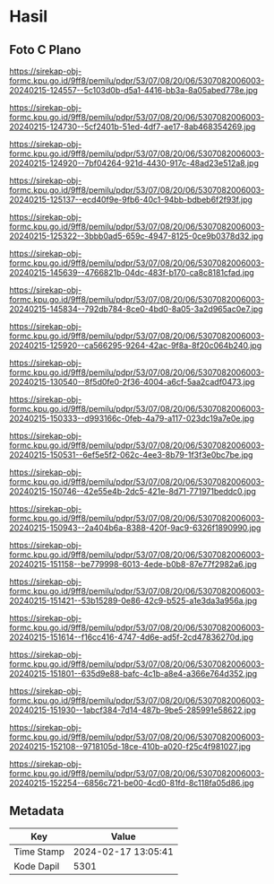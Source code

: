# Hasil

## Foto C Plano

https://sirekap-obj-formc.kpu.go.id/9ff8/pemilu/pdpr/53/07/08/20/06/5307082006003-20240215-124557--5c103d0b-d5a1-4416-bb3a-8a05abed778e.jpg

https://sirekap-obj-formc.kpu.go.id/9ff8/pemilu/pdpr/53/07/08/20/06/5307082006003-20240215-124730--5cf2401b-51ed-4df7-ae17-8ab468354269.jpg

https://sirekap-obj-formc.kpu.go.id/9ff8/pemilu/pdpr/53/07/08/20/06/5307082006003-20240215-124920--7bf04264-921d-4430-917c-48ad23e512a8.jpg

https://sirekap-obj-formc.kpu.go.id/9ff8/pemilu/pdpr/53/07/08/20/06/5307082006003-20240215-125137--ecd40f9e-9fb6-40c1-94bb-bdbeb6f2f93f.jpg

https://sirekap-obj-formc.kpu.go.id/9ff8/pemilu/pdpr/53/07/08/20/06/5307082006003-20240215-125322--3bbb0ad5-659c-4947-8125-0ce9b0378d32.jpg

https://sirekap-obj-formc.kpu.go.id/9ff8/pemilu/pdpr/53/07/08/20/06/5307082006003-20240215-145639--4766821b-04dc-483f-b170-ca8c8181cfad.jpg

https://sirekap-obj-formc.kpu.go.id/9ff8/pemilu/pdpr/53/07/08/20/06/5307082006003-20240215-145834--792db784-8ce0-4bd0-8a05-3a2d965ac0e7.jpg

https://sirekap-obj-formc.kpu.go.id/9ff8/pemilu/pdpr/53/07/08/20/06/5307082006003-20240215-125920--ca566295-9264-42ac-9f8a-8f20c064b240.jpg

https://sirekap-obj-formc.kpu.go.id/9ff8/pemilu/pdpr/53/07/08/20/06/5307082006003-20240215-130540--8f5d0fe0-2f36-4004-a6cf-5aa2cadf0473.jpg

https://sirekap-obj-formc.kpu.go.id/9ff8/pemilu/pdpr/53/07/08/20/06/5307082006003-20240215-150333--d993166c-0feb-4a79-a117-023dc19a7e0e.jpg

https://sirekap-obj-formc.kpu.go.id/9ff8/pemilu/pdpr/53/07/08/20/06/5307082006003-20240215-150531--6ef5e5f2-062c-4ee3-8b79-1f3f3e0bc7be.jpg

https://sirekap-obj-formc.kpu.go.id/9ff8/pemilu/pdpr/53/07/08/20/06/5307082006003-20240215-150746--42e55e4b-2dc5-421e-8d71-771971beddc0.jpg

https://sirekap-obj-formc.kpu.go.id/9ff8/pemilu/pdpr/53/07/08/20/06/5307082006003-20240215-150943--2a404b6a-8388-420f-9ac9-6326f1890990.jpg

https://sirekap-obj-formc.kpu.go.id/9ff8/pemilu/pdpr/53/07/08/20/06/5307082006003-20240215-151158--be779998-6013-4ede-b0b8-87e77f2982a6.jpg

https://sirekap-obj-formc.kpu.go.id/9ff8/pemilu/pdpr/53/07/08/20/06/5307082006003-20240215-151421--53b15289-0e86-42c9-b525-a1e3da3a956a.jpg

https://sirekap-obj-formc.kpu.go.id/9ff8/pemilu/pdpr/53/07/08/20/06/5307082006003-20240215-151614--f16cc416-4747-4d6e-ad5f-2cd47836270d.jpg

https://sirekap-obj-formc.kpu.go.id/9ff8/pemilu/pdpr/53/07/08/20/06/5307082006003-20240215-151801--635d9e88-bafc-4c1b-a8e4-a366e764d352.jpg

https://sirekap-obj-formc.kpu.go.id/9ff8/pemilu/pdpr/53/07/08/20/06/5307082006003-20240215-151930--1abcf384-7d14-487b-9be5-285991e58622.jpg

https://sirekap-obj-formc.kpu.go.id/9ff8/pemilu/pdpr/53/07/08/20/06/5307082006003-20240215-152108--9718105d-18ce-410b-a020-f25c4f981027.jpg

https://sirekap-obj-formc.kpu.go.id/9ff8/pemilu/pdpr/53/07/08/20/06/5307082006003-20240215-152254--6856c721-be00-4cd0-81fd-8c118fa05d86.jpg


## Metadata

| Key        | Value               |
| ---------- | ------------------- |
| Time Stamp | 2024-02-17 13:05:41 |
| Kode Dapil | 5301                |



